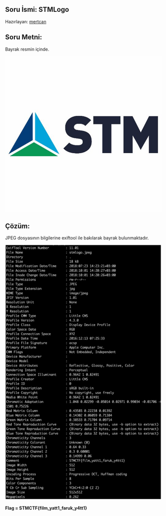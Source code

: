 ## Soru İsmi: STMLogo
Hazırlayan: [mertcan](https://twitter.com/mertcancoskuner)
## Soru Metni: 

Bayrak resmin içinde.

![Preview](stmlogo.jpeg)

## Çözüm: 

JPEG dosyasının bilgilerine exiftool ile bakılarak bayrak bulunmaktadır.

![Preview](s1.png)

**Flag = STMCTF{film_yatt1_faruk_y4tt1}**
